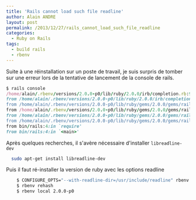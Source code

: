 ```yaml
---
title: 'Rails cannot load such file readline'
author: Alain ANDRE
layout: post
permalink: /2013/12/27/rails_cannot_load_such_file_readline
categories:
  - Ruby on Rails
tags:
  - build rails
  - rbenv
---
```

Suite à une réinstallation sur un poste de travail, je suis surpris de tomber sur une erreur lors de la tentative de lancement de la console de rails.
```ruby
$ rails console
/home/alain/.rbenv/versions/2.0.0-p0/lib/ruby/2.0.0/irb/completion.rb:9:in `require': cannot load such file -- readline (LoadError)
from /home/alain/.rbenv/versions/2.0.0-p0/lib/ruby/2.0.0/irb/completion.rb:9:in `<top (required)>'
from /home/alain/.rbenv/versions/2.0.0-p0/lib/ruby/gems/2.0.0/gems/railties-4.0.0/lib/rails/commands/console.rb:3:in `require'
from /home/alain/.rbenv/versions/2.0.0-p0/lib/ruby/gems/2.0.0/gems/railties-4.0.0/lib/rails/commands/console.rb:3:in `<top (required)>'
from /home/alain/.rbenv/versions/2.0.0-p0/lib/ruby/gems/2.0.0/gems/railties-4.0.0/lib/rails/commands.rb:53:in `require'
from /home/alain/.rbenv/versions/2.0.0-p0/lib/ruby/gems/2.0.0/gems/railties-4.0.0/lib/rails/commands.rb:53:in `<top (required)>'
from bin/rails:4:in `require'
from bin/rails:4:in `<main>'
```


Après quelques recherches, il s'avère nécessaire d'installer `libreadline-dev`
```bash
  sudo apt-get install libreadline-dev
```

Puis il faut ré-installer la version de ruby avec les options readline
```bash
    $ CONFIGURE_OPTS="--with-readline-dir=/usr/include/readline" rbenv install 2.0.0-p0
    $ rbenv rehash
    $ rbenv local 2.0.0-p0
```
